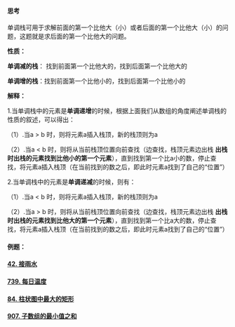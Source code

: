 #### 思考

单调栈可用于求解前面的第一个比他大（小）或者后面的第一个比他大（小）的问题，这题就是求后面的第一个比他大的问题。

**性质：**

**单调减的栈**： 找到前面第一个比他大的，找到后面第一个比他大的

**单调增的栈**：找到前面第一个比他小的，找到后面第一个比他小的



**解释：**

1.当单调栈中的元素是**单调递增**的时候，根据上面我们从数组的角度阐述单调栈的性质的叙述，可以得出：

（1）.当a > b 时，则将元素a插入栈顶，新的栈顶则为a 

（2）.当a < b 时，则将从当前栈顶位置向前查找（边查找，栈顶元素边出栈 **出栈时出栈的元素找到比他小的第一个元素**），直到找到第一个比a小的数，停止查找，将元素a插入栈顶（在当前找到的数之后，即此时元素a找到了自己的“位置”）



2.当单调栈中的元素是**单调递减**的时候，则有：

（1）.当a < b 时，则将元素a插入栈顶，新的栈顶则为a

（2）.当a > b 时，则将从当前栈顶位置向前查找（边查找，栈顶元素边出栈 **出栈时出栈的元素找到比他大的第一个元素**），直到找到第一个比a大的数，停止查找，将元素a插入栈顶（在当前找到的数之后，即此时元素a找到了自己的“位置”）



#### 例题：

#### [42. 接雨水](https://leetcode-cn.com/problems/trapping-rain-water/)

#### [739. 每日温度](https://leetcode-cn.com/problems/daily-temperatures/)

#### [84. 柱状图中最大的矩形](https://leetcode-cn.com/problems/largest-rectangle-in-histogram/)

#### [907. 子数组的最小值之和](https://leetcode-cn.com/problems/sum-of-subarray-minimums/)

